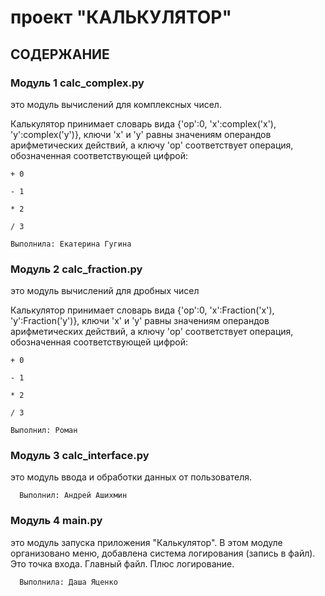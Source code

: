 # проект "КАЛЬКУЛЯТОР"

## СОДЕРЖАНИЕ

### Модуль 1 calc_complex.py 

это модуль вычислений для комплексных чисел.

Калькулятор принимает словарь вида {'op':0, 'x':complex('x'), 'y':complex('y')}, ключи 'x' и 'y' равны значениям операндов арифметических действий, а ключу 'op' соответствует операция, обозначенная соответствующей цифрой:
    
    + 0
    
    - 1
    
    * 2
    
    / 3

    Выполнила: Екатерина Гугина

### Модуль 2 calc_fraction.py 

это модуль вычислений для дробных чисел

Калькулятор принимает словарь вида {'op':0, 'x':Fraction('x'), 'y':Fraction('y')}, ключи 'x' и 'y' равны значениям операндов арифметических действий, а ключу 'op' соответствует операция, обозначенная соответствующей цифрой:
    
    + 0
    
    - 1
    
    * 2
    
    / 3

    Выполнил: Роман

###  Модуль 3 calc_interface.py 
это модуль ввода и обработки данных от пользователя.

      Выполнил: Андрей Ашихмин

### Модуль 4 main.py 
  это модуль запуска приложения "Калькулятор". В  этом модуле организовано меню, добавлена система логирования (запись в файл).
Это точка входа. Главный файл. Плюс логирование.

      Выполнила: Даша Яценко